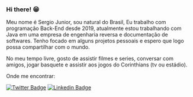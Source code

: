 ### Hi there! 😁

Meu nome é Sergio Junior, sou natural do Brasil, Eu trabalho com programação Back-End desde 2019, atualmente estou trabalhando com Java em uma empresa de engenharia reversa e documentação de softwares. Tenho focado em alguns projetos pessoais e espero que logo possa compartilhar com o mundo.

No meu tempo livre, gosto de assistir filmes e series, conversar com amigos, jogar basquete e assistir aos jogos do Corinthians (tv ou estádio).

Onde me encontrar:

[![Twitter Badge](https://img.shields.io/badge/-Twitter-1ca0f1?style=flat-square&labelColor=1ca0f1&logo=twitter&logoColor=white&link=https://twitter.com/sergio_1jr)](https://twitter.com/sergio_1jr)
[![Linkedin Badge](https://img.shields.io/badge/-LinkedIn-blue?style=flat-square&logo=Linkedin&logoColor=white&link=https://www.linkedin.com/in/felipefialho)](https://www.linkedin.com/in/sergioluiz-jr/)
